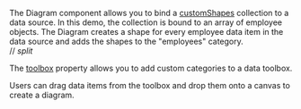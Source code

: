 The Diagram component allows you to bind a [customShapes](/Documentation/ApiReference/UI_Components/dxDiagram/Configuration/customShapes/) collection to a data source. In this demo, the collection is bound to an array of employee objects. The Diagram creates a shape for every employee data item in the data source and adds the shapes to the "employees" category.  
// _split_

The [toolbox](/Documentation/ApiReference/UI_Components/dxDiagram/Configuration/toolbox/) property allows you to add custom categories to a data toolbox. 

Users can drag data items from the toolbox and drop them onto a canvas to create a diagram. 